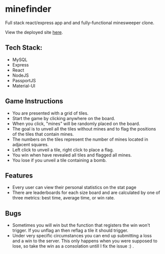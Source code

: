 # minefinder
Full stack react/express app and and fully-functional minesweeper clone. 

View the deployed site <a href="https://obscure-dawn-52713.herokuapp.com/">here</a>.

## Tech Stack:
  * MySQL
  * Express
  * React
  * NodeJS
  * PassportJS
  * Material-UI

## Game Instructions

* You are presented with a grid of tiles.
* Start the game by clicking anywhere on the board.
* When you click, "mines" will be randomly placed on the board.
* The goal is to unveil all the tiles without mines and to flag the positions of the tiles that contain mines.
* The numbers on the tiles represent the number of mines located in adjacent squares.
* Left click to unveil a tile, right click to place a flag.
* You win when have revealed all tiles and flagged all mines.
* You lose if you unveil a tile containing a bomb.

## Features
* Every user can view their personal statistics on the stat page
* There are leaderboards for each size board and are calculated by one of three metrics: best time, average time, or win rate.

## Bugs
* Sometimes you will win but the function that registers the win won't trigger. If you unflag an then reflag a tile it should trigger.
* Under very specific circumstances you can end up submitting a loss and a win to the server. This only happens when you were supposed to lose, so take the win as a consolation untill I fix the issue :) .
